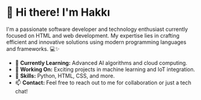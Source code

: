# 👋 Hi there! I'm Hakkı

I'm a passionate software developer and technology enthusiast currently focused on HTML and web development. My expertise lies in crafting efficient and innovative solutions using modern programming languages and frameworks. 💻✨

- 🌱 **Currently Learning:** Advanced AI algorithms and cloud computing.
- 🔭 **Working On:** Exciting projects in machine learning and IoT integration.
- 🌟 **Skills:** Python, HTML, CSS, and more.
- 📫 **Contact:** Feel free to reach out to me for collaboration or just a tech chat!
